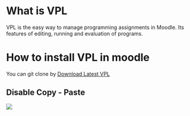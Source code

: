 # What is VPL 
VPL is the easy way to manage programming assignments in Moodle. Its features of editing, running and evaluation of programs.


# How to install VPL in moodle 

You can git clone by 
[Download Latest VPL](https://github.com/jcrodriguez-dis/moodle-mod_vpl/archive/master.zip)

## Disable Copy - Paste
![](/images/VPL.png)


